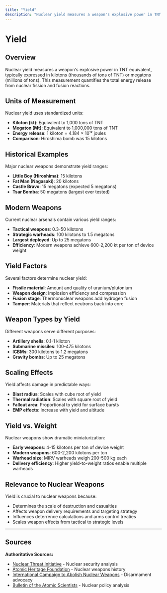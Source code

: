 ```yaml
---
title: "Yield"
description: "Nuclear yield measures a weapon's explosive power in TNT equivalent, typically expressed in kilotons (thousands of tons of TNT) or megatons (millions of tons)."
---
```


# Yield

## Overview

Nuclear yield measures a weapon's explosive power in TNT equivalent, typically expressed in kilotons (thousands of tons of TNT) or megatons (millions of tons). This measurement quantifies the total energy release from nuclear fission and fusion reactions.

## Units of Measurement

Nuclear yield uses standardized units:
- **Kiloton (kt)**: Equivalent to 1,000 tons of TNT
- **Megaton (Mt)**: Equivalent to 1,000,000 tons of TNT
- **Energy release**: 1 kiloton = 4.184 × 10¹² joules
- **Comparison**: Hiroshima bomb was 15 kilotons

## Historical Examples

Major nuclear weapons demonstrate yield ranges:
- **Little Boy (Hiroshima)**: 15 kilotons
- **Fat Man (Nagasaki)**: 20 kilotons
- **Castle Bravo**: 15 megatons (expected 5 megatons)
- **Tsar Bomba**: 50 megatons (largest ever tested)

## Modern Weapons

Current nuclear arsenals contain various yield ranges:
- **Tactical weapons**: 0.3-50 kilotons
- **Strategic warheads**: 100 kilotons to 1.5 megatons
- **Largest deployed**: Up to 25 megatons
- **Efficiency**: Modern weapons achieve 600-2,200 kt per ton of device weight

## Yield Factors

Several factors determine nuclear yield:
- **Fissile material**: Amount and quality of uranium/plutonium
- **Weapon design**: Implosion efficiency and compression
- **Fusion stage**: Thermonuclear weapons add hydrogen fusion
- **Tamper**: Materials that reflect neutrons back into core

## Weapon Types by Yield

Different weapons serve different purposes:
- **Artillery shells**: 0.1-1 kiloton
- **Submarine missiles**: 100-475 kilotons
- **ICBMs**: 300 kilotons to 1.2 megatons
- **Gravity bombs**: Up to 25 megatons

## Scaling Effects

Yield affects damage in predictable ways:
- **Blast radius**: Scales with cube root of yield
- **Thermal radiation**: Scales with square root of yield
- **Fallout area**: Proportional to yield for surface bursts
- **EMP effects**: Increase with yield and altitude

## Yield vs. Weight

Nuclear weapons show dramatic miniaturization:
- **Early weapons**: 4-15 kilotons per ton of device weight
- **Modern weapons**: 600-2,200 kilotons per ton
- **Warhead size**: MIRV warheads weigh 200-500 kg each
- **Delivery efficiency**: Higher yield-to-weight ratios enable multiple warheads

## Relevance to Nuclear Weapons

Yield is crucial to nuclear weapons because:
- Determines the scale of destruction and casualties
- Affects weapon delivery requirements and targeting strategy
- Influences deterrence calculations and arms control treaties
- Scales weapon effects from tactical to strategic levels

---

## Sources

**Authoritative Sources:**

- [Nuclear Threat Initiative](https://www.nti.org) - Nuclear security analysis
- [Atomic Heritage Foundation](https://www.atomicheritage.org) - Nuclear weapons history
- [International Campaign to Abolish Nuclear Weapons](https://www.icanw.org) - Disarmament advocacy
- [Bulletin of the Atomic Scientists](https://thebulletin.org) - Nuclear policy analysis
